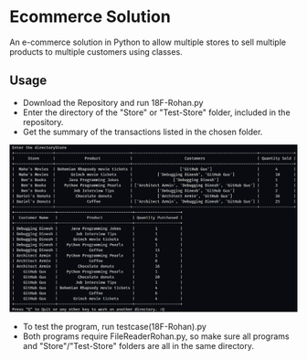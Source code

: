 # Ecommerce Solution
An e-commerce solution in Python to allow multiple stores to sell multiple products to multiple customers using classes.

## Usage 
* Download the Repository and run 18F-Rohan.py
* Enter the directory of the "Store" or "Test-Store" folder, included in the repository.
* Get the summary of the transactions listed in the chosen folder.

![Alt-Text](https://github.com/barbeque-sauce/Ecommerce-Solution/blob/master/output.png)

* To test the program, run testcase(18F-Rohan).py 
* Both programs require FileReaderRohan.py, so make sure all programs and "Store"/"Test-Store" folders are all in the same directory.
